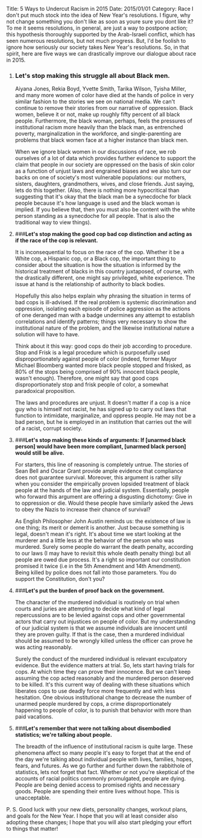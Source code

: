 Title: 5 Ways to Undercut Racism in 2015
Date:  2015/01/01
Category: Race
I don't put much stock into the idea of New Year's resolutions. I figure, why not change something you don't like as soon as youre sure you dont like it? To me it seems resolutions, in general, are just a way to postpone action; this hypothesis thoroughly supported by the Arab-Israeli conflict, which has seen numerous resolutions, but not much progress. But, I'd be foolish to ignore how seriously our society takes New Year's resolutions. So, in that spirit, here are five ways we can drastically improve our dialogue about race in 2015.</p>

1.  ### **Let's stop making this struggle all about Black men.**

    Aiyana Jones, Rekia Boyd, Yvette Smith, Tarika Wilson, Tyisha Miller, and many more women of color have died at the hands of police in very similar fashion to the stories we see on national media. We can't continue to remove their stories from our narrative of oppression. Black women, believe it or not, make up roughly fifty percent of all black people. Furthermore, the black woman, perhaps, feels the pressures of institutional racism more heavily than the black man, as entrenched poverty, marginalization in the workforce, and single-parenting are problems that black women face at a higher instance than black men. 
    
    When we ignore black women in our discussions of race, we rob ourselves of a lot of data which provides further evidence to support the claim that people in our society are oppressed on the basis of skin color as a function of unjust laws and engrained biases and we also turn our backs on one of society's most vulnerable populations: our mothers, sisters, daughters, grandmothers, wives, and close friends. Just saying, lets do this together. (Also, there is nothing more hypocritical than suggesting that it's okay that the black man be a synecdoche for black people because it's how language is used and the black woman is implied. If you believe that, then you must also be content with the white person standing as a synecdoche for all people. That is also the traditional way to view things).

2.  ###**Let's stop making the good cop bad cop distinction and acting as if the race of the cop is relevant.**

    It is inconsequential to focus on the race of the cop. Whether it be a White cop, a Hispanic cop, or a Black cop, the important thing to consider about the situation is how the situation is informed by the historical treatment of blacks in this country juxtaposed, of course, with the drastically different, one might say privileged, white experience. The issue at hand is the relationship of authority to black bodies.
   
    Hopefully this also helps explain why phrasing the situation in terms of bad cops is ill-advised. If the real problem is systemic discrimination and oppression, isolating each episode of police aggression as the actions of one deranged man with a badge undermines any attempt to establish correlations and identify patterns; things very necessary to show the institutional nature of the problem, and the likewise institutional nature a solution will have to have.
   
    Think about it this way: good cops do their job according to procedure. Stop and Frisk is a legal procedure which is purposefully used disproportionately against people of color (indeed, former Mayor Michael Bloomberg wanted more black people stopped and frisked, as 80% of the stops being comprised of 90% innocent black people, wasn't enough). Therefore, one might say that good cops disproportionately stop and frisk people of color, a somewhat paradoxical proposition.
    
    The laws and procedures are unjust. It doesn't matter if a cop is a nice guy who is himself not racist, he has signed up to carry out laws that function to intimidate, marginalize, and oppress people. He may not be a bad person, but he is employed in an institution that carries out the will of a racist, corrupt society.

3.  ###**Let's stop making these kinds of arguments: If [unarmed black person] would have been more compliant, [unarmed black person] would still be alive.**

    For starters, this line of reasoning is completely untrue. The stories of Sean Bell and Oscar Grant provide ample evidence that compliance does not guarantee survival. Moreover, this argument is rather silly when you consider the empirically proven lopsided treatment of black people at the hands of the law and judicial system. Essentially, people who forward this argument are offering a disgusting dichotomy: Give in to oppression or die. Would these people have similarly asked the Jews to obey the Nazis to increase their chance of survival? 	
    
    As English Philosopher John Austin reminds us: the existence of law is one thing; its merit or demerit is another. Just because something is legal, doesn't mean it's right. It's about time we start looking at the murderer and a little less at the behavior of the person who was murdered. Surely some people do warrant the death penalty, according to our laws (I may have to revisit this whole death penalty thing) but all people are owed due process. It's a right so important our constitution promised it twice (i.e in the 5th Amendment and 14th Amendment). Being killed by police does not fall into those parameters. You do support the Constitution, don't you?

4.  ###**Let's put the burden of proof back on the government.**

    The character of the murdered individual is routinely on trial when courts and juries are attempting to decide what kind of legal repercussions are to be levied against cops and other governmental actors that carry out injustices on people of color. But my understanding of our judicial system is that we assume individuals are innocent until they are proven guilty. If that is the case, then a murdered individual should be assumed to be wrongly killed unless the officer can prove he was acting reasonably. 
    
    Surely the conduct of the murdered individual is relevant exculpatory evidence. But the evidence matters at trial. So, lets start having trials for cops. At which time they can prove their innocence. But we can't keep assuming the cop acted reasonably and the murdered person deserved to be killed. It's this current way of dealing with these situations which liberates cops to use deadly force more frequently and with less hesitation. One obvious institutional change to decrease the number of unarmed people murdered by cops, a crime disproportionately happening to people of color, is to punish that behavior with more than paid vacations.

5.  ###**Let's remember that were not talking about disembodied statistics; we're talking about people.**

    The breadth of the influence of institutional racism is quite large. These phenomena affect so many people it's easy to forget that at the end of the day we're talking about individual people with lives, families, hopes, fears, and futures. As we go further and further down the rabbithole of statistics, lets not forget that fact. Whether or not you're skeptical of the accounts of racial politics commonly promulgated, people are dying. People are being denied access to promised rights and necessary goods. People are spending their entire lives without hope. This is unacceptable.

P. S. Good luck with your new diets, personality changes, workout plans, and goals for the New Year. I hope that you will at least consider also adopting these changes; I hope that you will also start pledging your effort to things that matter!
